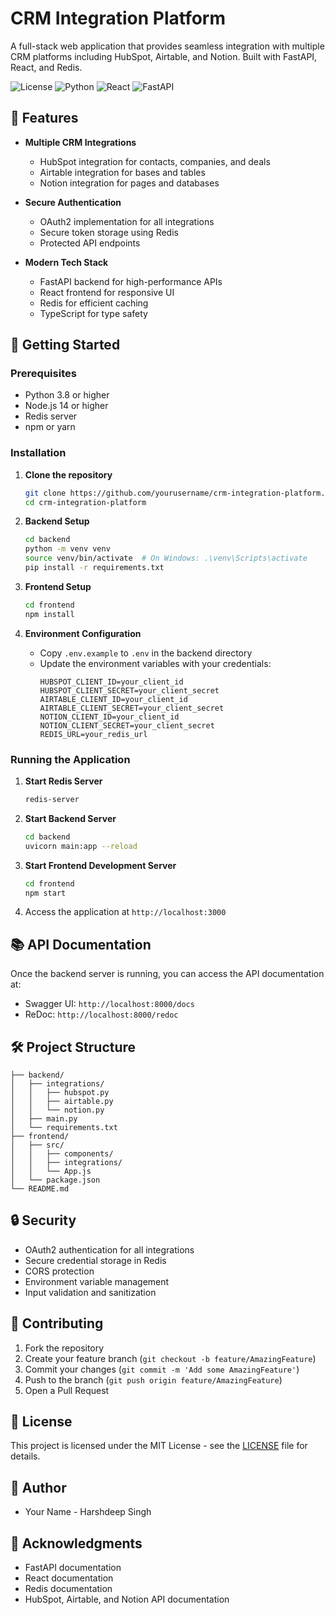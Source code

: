 # CRM Integration Platform

A full-stack web application that provides seamless integration with multiple CRM platforms including HubSpot, Airtable, and Notion. Built with FastAPI, React, and Redis.

![License](https://img.shields.io/badge/license-MIT-blue.svg)
![Python](https://img.shields.io/badge/python-3.8+-blue.svg)
![React](https://img.shields.io/badge/react-latest-blue.svg)
![FastAPI](https://img.shields.io/badge/fastapi-latest-green.svg)

## 🌟 Features

- **Multiple CRM Integrations**

  - HubSpot integration for contacts, companies, and deals
  - Airtable integration for bases and tables
  - Notion integration for pages and databases

- **Secure Authentication**

  - OAuth2 implementation for all integrations
  - Secure token storage using Redis
  - Protected API endpoints

- **Modern Tech Stack**
  - FastAPI backend for high-performance APIs
  - React frontend for responsive UI
  - Redis for efficient caching
  - TypeScript for type safety

## 🚀 Getting Started

### Prerequisites

- Python 3.8 or higher
- Node.js 14 or higher
- Redis server
- npm or yarn

### Installation

1. **Clone the repository**

   ```bash
   git clone https://github.com/yourusername/crm-integration-platform.git
   cd crm-integration-platform
   ```

2. **Backend Setup**

   ```bash
   cd backend
   python -m venv venv
   source venv/bin/activate  # On Windows: .\venv\Scripts\activate
   pip install -r requirements.txt
   ```

3. **Frontend Setup**

   ```bash
   cd frontend
   npm install
   ```

4. **Environment Configuration**
   - Copy `.env.example` to `.env` in the backend directory
   - Update the environment variables with your credentials:
     ```
     HUBSPOT_CLIENT_ID=your_client_id
     HUBSPOT_CLIENT_SECRET=your_client_secret
     AIRTABLE_CLIENT_ID=your_client_id
     AIRTABLE_CLIENT_SECRET=your_client_secret
     NOTION_CLIENT_ID=your_client_id
     NOTION_CLIENT_SECRET=your_client_secret
     REDIS_URL=your_redis_url
     ```

### Running the Application

1. **Start Redis Server**

   ```bash
   redis-server
   ```

2. **Start Backend Server**

   ```bash
   cd backend
   uvicorn main:app --reload
   ```

3. **Start Frontend Development Server**

   ```bash
   cd frontend
   npm start
   ```

4. Access the application at `http://localhost:3000`

## 📚 API Documentation

Once the backend server is running, you can access the API documentation at:

- Swagger UI: `http://localhost:8000/docs`
- ReDoc: `http://localhost:8000/redoc`

## 🛠️ Project Structure

```
├── backend/
│   ├── integrations/
│   │   ├── hubspot.py
│   │   ├── airtable.py
│   │   └── notion.py
│   ├── main.py
│   └── requirements.txt
├── frontend/
│   ├── src/
│   │   ├── components/
│   │   ├── integrations/
│   │   └── App.js
│   └── package.json
└── README.md
```

## 🔒 Security

- OAuth2 authentication for all integrations
- Secure credential storage in Redis
- CORS protection
- Environment variable management
- Input validation and sanitization

## 🤝 Contributing

1. Fork the repository
2. Create your feature branch (`git checkout -b feature/AmazingFeature`)
3. Commit your changes (`git commit -m 'Add some AmazingFeature'`)
4. Push to the branch (`git push origin feature/AmazingFeature`)
5. Open a Pull Request

## 📝 License

This project is licensed under the MIT License - see the [LICENSE](LICENSE) file for details.

## 👥 Author

- Your Name - Harshdeep Singh

## 🙏 Acknowledgments

- FastAPI documentation
- React documentation
- Redis documentation
- HubSpot, Airtable, and Notion API documentation
